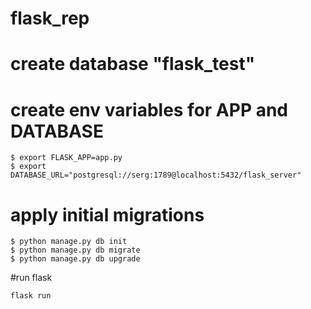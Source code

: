 # flask_rep

# create database "flask_test"

# create env variables for APP and DATABASE
```
$ export FLASK_APP=app.py
$ export DATABASE_URL="postgresql://serg:1789@localhost:5432/flask_server"
```

# apply initial migrations
```
$ python manage.py db init
$ python manage.py db migrate
$ python manage.py db upgrade
```

#run flask
```
flask run
```